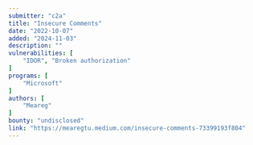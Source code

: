 ```yaml
---
submitter: "c2a"
title: "Insecure Comments"
date: "2022-10-07"
added: "2024-11-03"
description: ""
vulnerabilities: [
    "IDOR", "Broken authorization"
]
programs: [
    "Microsoft"
]
authors: [
    "Meareg"
]
bounty: "undisclosed"
link: "https://mearegtu.medium.com/insecure-comments-73399193f804"
---
```




